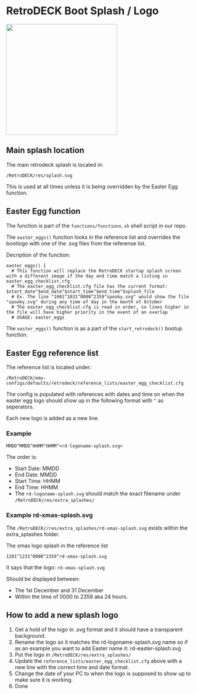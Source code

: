 # RetroDECK Boot Splash / Logo

<img src="../../../wiki_images/logos/rd-esde-logo.svg" width="300">

## Main splash location

The main retrodeck splash is located in:

`/RetroDECK/res/splash.svg`

This is used at all times unless it is being overridden by the Easter Egg function.

## Easter Egg function

The function is part of the `functions/functions.sh` shell script in our repo.

The `easter_eggs()` function looks in the reference list and overrides the bootlogo with one of the .svg files from the referense list.

Decription of the function:

```
easter_eggs() {
  # This function will replace the RetroDECK startup splash screen with a different image if the day and time match a listing in easter_egg_checklist.cfg
  # The easter_egg_checklist.cfg file has the current format: $start_date^$end_date^$start_time^$end_time^$splash_file
  # Ex. The line "1001^1031^0000^2359^spooky.svg" would show the file "spooky.svg" during any time of day in the month of October
  # The easter_egg_checklist.cfg is read in order, so lines higher in the file will have higher priority in the event of an overlap
  # USAGE: easter_eggs
```

The `easter_eggs()` function is as a part of the `start_retrodeck()` bootup function.

## Easter Egg reference list

The reference list is located under:

`/RetroDECK/emu-configs/defaults/retrodeck/reference_lists/easter_egg_checklist.cfg`

The config is populated with references with dates and time on when the easter egg logo should show up in the following format with `^` as seperators.

Each new logo is added as a new line.

### Example

`MMDD^MMDD^HHMM^HHMM^<rd-logoname-splash.svg>`

The order is:

- Start Date: MMDD
- End Date: MMDD
- Start Time: HHMM
- End Time: HHMM
- The `rd-logoname-splash.svg` should match the exact filename under `/RetroDECK/res/extra_splashes/`



### Example rd-xmas-splash.svg

The `/RetroDECK//res/extra_splashes/rd-xmas-splash.svg` exists within the extra_splashes folder.

The xmas logo splash in the reference list

`1201^1231^0000^2359^rd-xmas-splash.svg`

It says that the logo: `rd-xmas-splash.svg`

Should be displayed between:

- The 1st December and 31 December
- Within the time of 0000 to 2359 aka 24 hours.

## How to add a new splash logo

1. Get a hold of the logo in .svg format and it should have a transparent background.
2. Rename the logo so it matches the rd-logoname-splash.svg name so if as an example you want to add Easter name it: rd-easter-splash.svg
3. Put the logo in `/RetroDECK/res/extra_splashes/`
4. Update the `reference_lists/easter_egg_checklist.cfg` above with a new line with the correct time and date format.
5. Change the date of your PC to when the logo is supposed to show up to make sure it is working.
6. Done
